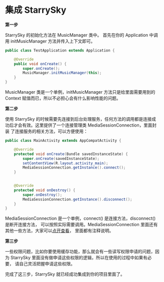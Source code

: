# 集成 StarrySky

**第一步**

StarrySky 的初始化方法在 MusicManager 类中。
首先在你的 Application 中调用 initMusicManager 方法并传入上下文即可。

```java
public class TestApplication extends Application {

    @Override
    public void onCreate() {
        super.onCreate();
        MusicManager.initMusicManager(this);
    }
}
```

MusicManager 类是一个单例，initMusicManager 方法只是给里面需要用到的 Context 赋值而已，所以不必担心会有什么影响性能的问题。

**第二步**

使用 StarrySky 的时候需要先连接到后台处理服务，任何方法的调用都是连接成功后才会有效。这里提供了一个连接管理类 MediaSessionConnection，里面封装
了连接服务的相关方法，可以方便使用：

```java
public class MainActivity extends AppCompatActivity {

    @Override
    protected void onCreate(Bundle savedInstanceState) {
        super.onCreate(savedInstanceState);
        setContentView(R.layout.activity_main);
        MediaSessionConnection.getInstance().connect();
    }

  
    @Override
    protected void onDestroy() {
        super.onDestroy();
        MediaSessionConnection.getInstance().disconnect();
    }
}
```

MediaSessionConnection 是一个单例，connect() 是连接方法，disconnect() 是断开连接方法，
可以按照实际需要调用。MediaSessionConnection 里面还有其他一些方法，大家可以[点开查看](https://github.com/lizixian18/MusicLibrary/blob/StarrySkyJava/starrysky/src/main/java/com/lzx/starrysky/manager/MediaSessionConnection.java)，
里面都有注释说明。

**第三步**

一些权限问题，比如你要使用缓存功能，那么就会有一些读写权限申请的问题，因为 StarrySky 里面没有做申请这些权限的逻辑，所以在使用的过程中如果有必要，
请自己灵活把握申请这些权限。


完成了这三步，StarrySky 就已经成功集成到你的项目里面了。


